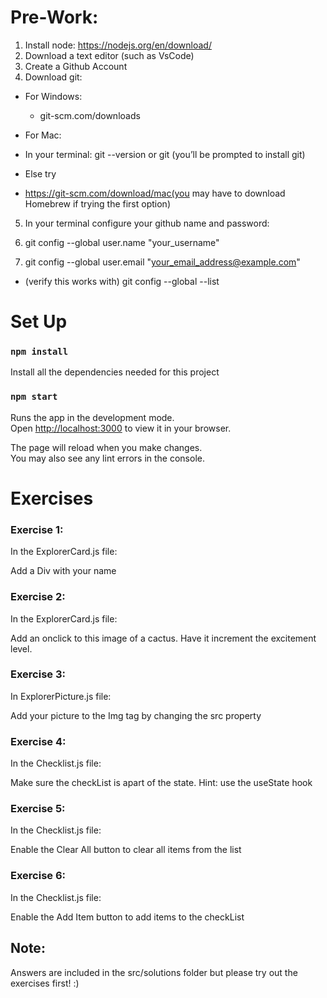 # Pre-Work:
1. Install node: https://nodejs.org/en/download/
2. Download a text editor (such as VsCode)
3. Create a Github Account
4. Download git: 

* For Windows:
  * git-scm.com/downloads


* For Mac: 
 * In your terminal: git --version or git (you’ll be prompted to install git)

* Else try
 * https://git-scm.com/download/mac(you may have to download Homebrew if trying the first option)

5. In your terminal configure your github name and password: 
  1. git config --global user.name "your_username"

  2. git config --global user.email "your_email_address@example.com"

  * (verify this works with) git config --global --list



# Set Up 

### `npm install`

Install all the dependencies needed for this project


### `npm start`

Runs the app in the development mode.\
Open [http://localhost:3000](http://localhost:3000) to view it in your browser.

The page will reload when you make changes.\
You may also see any lint errors in the console.

# Exercises
### Exercise 1: 
In the ExplorerCard.js file:

Add a Div with your name

### Exercise 2:
In the ExplorerCard.js file:

Add an onclick to this image of a cactus. Have it increment the excitement level.

### Exercise 3:
In ExplorerPicture.js file:

Add your picture to the Img tag by changing the src property

### Exercise 4:
In the Checklist.js file:

Make sure the checkList is apart of the state. Hint: use the useState hook

### Exercise 5:
In the Checklist.js file:

Enable the Clear All button to clear all items from the list

### Exercise 6:
In the Checklist.js file:

Enable the Add Item button to add items to the checkList

## Note:

Answers are included in the src/solutions folder but please try out the exercises first! :)
